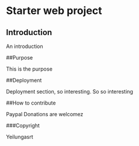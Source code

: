 # Starter web project

## Introduction

An introduction

##Purpose

This is the purpose

##Deployment

Deployment section, so interesting. So so interesting

##How to contribute

Paypal Donations are welcomez

###Copyright

Yeilungasrt